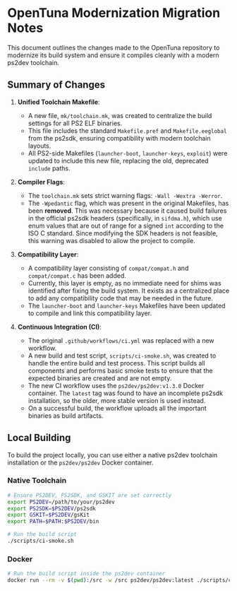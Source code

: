 # OpenTuna Modernization Migration Notes

This document outlines the changes made to the OpenTuna repository to modernize its build system and ensure it compiles cleanly with a modern ps2dev toolchain.

## Summary of Changes

1.  **Unified Toolchain Makefile**:
    - A new file, `mk/toolchain.mk`, was created to centralize the build settings for all PS2 ELF binaries.
    - This file includes the standard `Makefile.pref` and `Makefile.eeglobal` from the ps2sdk, ensuring compatibility with modern toolchain layouts.
    - All PS2-side Makefiles (`launcher-boot`, `launcher-keys`, `exploit`) were updated to include this new file, replacing the old, deprecated `include` paths.

2.  **Compiler Flags**:
    - The `toolchain.mk` sets strict warning flags: `-Wall -Wextra -Werror`.
    - The `-Wpedantic` flag, which was present in the original Makefiles, has been **removed**. This was necessary because it caused build failures in the official ps2sdk headers (specifically, in `sifdma.h`), which use enum values that are out of range for a signed `int` according to the ISO C standard. Since modifying the SDK headers is not feasible, this warning was disabled to allow the project to compile.

3.  **Compatibility Layer**:
    - A compatibility layer consisting of `compat/compat.h` and `compat/compat.c` has been added.
    - Currently, this layer is empty, as no immediate need for shims was identified after fixing the build system. It exists as a centralized place to add any compatibility code that may be needed in the future.
    - The `launcher-boot` and `launcher-keys` Makefiles have been updated to compile and link this compatibility layer.

4.  **Continuous Integration (CI)**:
    - The original `.github/workflows/ci.yml` was replaced with a new workflow.
    - A new build and test script, `scripts/ci-smoke.sh`, was created to handle the entire build and test process. This script builds all components and performs basic smoke tests to ensure that the expected binaries are created and are not empty.
    - The new CI workflow uses the `ps2dev/ps2dev:v1.3.0` Docker container. The `latest` tag was found to have an incomplete ps2sdk installation, so the older, more stable version is used instead.
    - On a successful build, the workflow uploads all the important binaries as build artifacts.

## Local Building

To build the project locally, you can use either a native ps2dev toolchain installation or the `ps2dev/ps2dev` Docker container.

### Native Toolchain

```bash
# Ensure PS2DEV, PS2SDK, and GSKIT are set correctly
export PS2DEV=/path/to/your/ps2dev
export PS2SDK=$PS2DEV/ps2sdk
export GSKIT=$PS2DEV/gsKit
export PATH=$PATH:$PS2DEV/bin

# Run the build script
./scripts/ci-smoke.sh
```

### Docker

```bash
# Run the build script inside the ps2dev container
docker run --rm -v $(pwd):/src -w /src ps2dev/ps2dev:latest ./scripts/ci-smoke.sh
```
